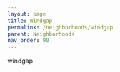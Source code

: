 ```yaml
---
layout: page
title: Windgap
permalink: /neighborhoods/windgap
parent: Neighborhoods
nav_order: 90
---
```


windgap